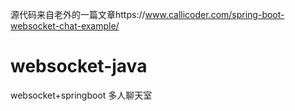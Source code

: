 源代码来自老外的一篇文章https://www.callicoder.com/spring-boot-websocket-chat-example/
# websocket-java
websocket+springboot
多人聊天室
